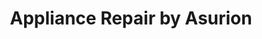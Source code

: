 ---
title: "Appliance Repair by Asurion"
url: /dallas/appliance-repair-by-asurion-cypress-waters-boulevard/
shop: Haushaltsgeräte
---